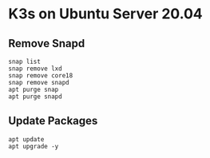 # K3s on Ubuntu Server 20.04


## Remove Snapd
```
snap list
snap remove lxd
snap remove core18
snap remove snapd
apt purge snap
apt purge snapd
```

## Update Packages
```
apt update
apt upgrade -y
```
